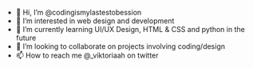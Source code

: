 - 👋 Hi, I’m @codingismylastestobession
- 👀 I’m interested in web design and development
- 🌱 I’m currently learning UI/UX Design, HTML & CSS and python in the future
- 💞️ I’m looking to collaborate on projects involving coding/design
- 📫 How to reach me @_viktoriaah on twitter

<!---
codingismylastestobession/codingismylastestobession is a ✨ special ✨ repository because its `README.md` (this file) appears on your GitHub profile.
You can click the Preview link to take a look at your changes.
--->
